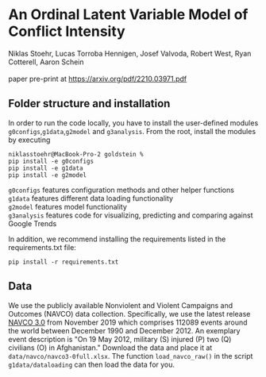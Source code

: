 # An Ordinal Latent Variable Model of Conflict Intensity


Niklas Stoehr, Lucas Torroba Hennigen, Josef Valvoda, Robert West, Ryan Cotterell, Aaron Schein<br><br>
paper pre-print at https://arxiv.org/pdf/2210.03971.pdf

## Folder structure and installation

In order to run the code locally, you have to install the user-defined modules ``g0configs``,``g1data``,``g2model`` and ``g3analysis``. From the root, install the modules by executing

```
niklasstoehr@MacBook-Pro-2 goldstein %
pip install -e g0configs
pip install -e g1data
pip install -e g2model
```

``g0configs`` features configuration methods and other helper functions <br>
``g1data`` features different data loading functionality <br>
``g2model`` features model functionality <br>
``g3analysis`` features code for visualizing, predicting and comparing against Google Trends <br>

In addition, we recommend installing the requirements listed in the requirements.txt file:
```
pip install -r requirements.txt
```


## Data

We use the publicly available Nonviolent and Violent Campaigns and Outcomes (NAVCO) data collection.
Specifically, we use the latest release [NAVCO 3.0](https://dataverse.harvard.edu/dataset.xhtml?persistentId=doi:10.7910/DVN/INNYEO) from November 2019 which comprises 112089 events around the world between December 1990 and December 2012. 
An exemplary event description is "On 19 May 2012, military (S) injured (P) two (Q) civilians (O) in Afghanistan."
Download the data and place it at ``data/navco/navco3-0full.xlsx``. The function ``load_navco_raw()`` in the script ``g1data/dataloading`` can then load the data for you.
